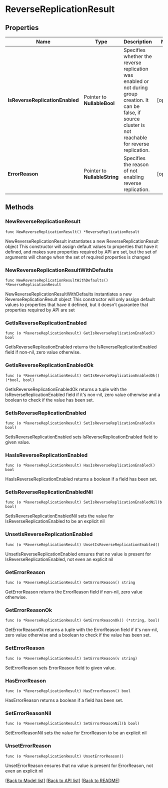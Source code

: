 # ReverseReplicationResult

## Properties

Name | Type | Description | Notes
------------ | ------------- | ------------- | -------------
**IsReverseReplicationEnabled** | Pointer to **NullableBool** | Specifies whether the reverse replication was enabled or not during group creation. It can be false, if source cluster is not reachable for reverse replication. | [optional] 
**ErrorReason** | Pointer to **NullableString** | Specifies the reason of not enabling reverse replication. | [optional] 

## Methods

### NewReverseReplicationResult

`func NewReverseReplicationResult() *ReverseReplicationResult`

NewReverseReplicationResult instantiates a new ReverseReplicationResult object
This constructor will assign default values to properties that have it defined,
and makes sure properties required by API are set, but the set of arguments
will change when the set of required properties is changed

### NewReverseReplicationResultWithDefaults

`func NewReverseReplicationResultWithDefaults() *ReverseReplicationResult`

NewReverseReplicationResultWithDefaults instantiates a new ReverseReplicationResult object
This constructor will only assign default values to properties that have it defined,
but it doesn't guarantee that properties required by API are set

### GetIsReverseReplicationEnabled

`func (o *ReverseReplicationResult) GetIsReverseReplicationEnabled() bool`

GetIsReverseReplicationEnabled returns the IsReverseReplicationEnabled field if non-nil, zero value otherwise.

### GetIsReverseReplicationEnabledOk

`func (o *ReverseReplicationResult) GetIsReverseReplicationEnabledOk() (*bool, bool)`

GetIsReverseReplicationEnabledOk returns a tuple with the IsReverseReplicationEnabled field if it's non-nil, zero value otherwise
and a boolean to check if the value has been set.

### SetIsReverseReplicationEnabled

`func (o *ReverseReplicationResult) SetIsReverseReplicationEnabled(v bool)`

SetIsReverseReplicationEnabled sets IsReverseReplicationEnabled field to given value.

### HasIsReverseReplicationEnabled

`func (o *ReverseReplicationResult) HasIsReverseReplicationEnabled() bool`

HasIsReverseReplicationEnabled returns a boolean if a field has been set.

### SetIsReverseReplicationEnabledNil

`func (o *ReverseReplicationResult) SetIsReverseReplicationEnabledNil(b bool)`

 SetIsReverseReplicationEnabledNil sets the value for IsReverseReplicationEnabled to be an explicit nil

### UnsetIsReverseReplicationEnabled
`func (o *ReverseReplicationResult) UnsetIsReverseReplicationEnabled()`

UnsetIsReverseReplicationEnabled ensures that no value is present for IsReverseReplicationEnabled, not even an explicit nil
### GetErrorReason

`func (o *ReverseReplicationResult) GetErrorReason() string`

GetErrorReason returns the ErrorReason field if non-nil, zero value otherwise.

### GetErrorReasonOk

`func (o *ReverseReplicationResult) GetErrorReasonOk() (*string, bool)`

GetErrorReasonOk returns a tuple with the ErrorReason field if it's non-nil, zero value otherwise
and a boolean to check if the value has been set.

### SetErrorReason

`func (o *ReverseReplicationResult) SetErrorReason(v string)`

SetErrorReason sets ErrorReason field to given value.

### HasErrorReason

`func (o *ReverseReplicationResult) HasErrorReason() bool`

HasErrorReason returns a boolean if a field has been set.

### SetErrorReasonNil

`func (o *ReverseReplicationResult) SetErrorReasonNil(b bool)`

 SetErrorReasonNil sets the value for ErrorReason to be an explicit nil

### UnsetErrorReason
`func (o *ReverseReplicationResult) UnsetErrorReason()`

UnsetErrorReason ensures that no value is present for ErrorReason, not even an explicit nil

[[Back to Model list]](../README.md#documentation-for-models) [[Back to API list]](../README.md#documentation-for-api-endpoints) [[Back to README]](../README.md)


